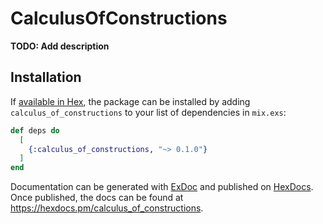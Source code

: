# CalculusOfConstructions

**TODO: Add description**

## Installation

If [available in Hex](https://hex.pm/docs/publish), the package can be installed
by adding `calculus_of_constructions` to your list of dependencies in `mix.exs`:

```elixir
def deps do
  [
    {:calculus_of_constructions, "~> 0.1.0"}
  ]
end
```

Documentation can be generated with [ExDoc](https://github.com/elixir-lang/ex_doc)
and published on [HexDocs](https://hexdocs.pm). Once published, the docs can
be found at <https://hexdocs.pm/calculus_of_constructions>.


